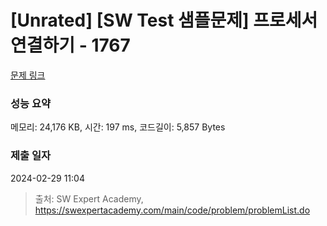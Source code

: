 # [Unrated] [SW Test 샘플문제] 프로세서 연결하기 - 1767 

[문제 링크](https://swexpertacademy.com/main/code/problem/problemDetail.do?contestProbId=AV4suNtaXFEDFAUf) 

### 성능 요약

메모리: 24,176 KB, 시간: 197 ms, 코드길이: 5,857 Bytes

### 제출 일자

2024-02-29 11:04



> 출처: SW Expert Academy, https://swexpertacademy.com/main/code/problem/problemList.do